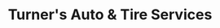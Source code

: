 ---
title: "Turner's Auto & Tire Services"
url: /selma/turners-auto-and-tire-services/
shop: car repair
---